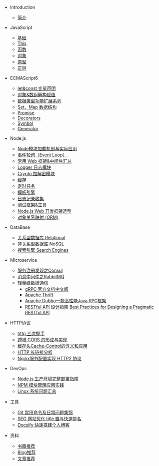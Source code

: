 * Introduction
    * [简介](README.md)

* JavaScript
    * [基础](/javascript/base.md)
    * [This](/javascript/this.md)
    * [函数](/javascript/func.md)
    * [对象](/javascript/object.md)
    * [原型](/javascript/prototype.md)
    * [正则](/javascript/regexp.md)
* ECMAScript6
    * [let&const 变量声明](/es6/readme.md#新增声明变量)
    * [对象&数组解构赋值](/es6/readme.md#解构赋值)
    * [数据类型功能扩展系列](/es6/readme.md#解构赋值)
    * [Set、Map 数据结构](/es6/set-map.md#解构赋值)
    * [Promise](/es6/promise.md)
    * [Decorators](/es6/decorators.md)
    * [Symbol](/es6/symbol.md)
    * [Generator](/es6/generator.md)
* Node.js
    * [Node模块加载机制与实际应用](/nodejs/module.md)
    * [事件轮询（Event Loop）](/nodejs/event-loop.md)
    * [常用 Web 框架&中间件汇总](/nodejs/middleware.md)
    * [Logger 日志模块](/nodejs/logger.md)
    - [Crypto 加解密模块](/nodejs/crypto.md)
    - [缓存](/nodejs/base.md#缓存)
    - [定时任务](/nodejs/base.md#定时任务)
    - [模板引擎](/nodejs/base.md#模板引擎)
    - [日志记录收集](/nodejs/base.md#日志记录收集)
    - [测试框架&工具](/nodejs/base.md#测试)
    - [Node.js Web 开发框架选型](/nodejs/base.md#框架)
    - [对象关系映射 (ORM)](/nodejs/base.md#ORM)
* DataBase
    - [关系型数据库 Relational](/database/base.md#Relational)
    - [非关系型数据库 NoSQL](/database/base.md#NoSQL)
    - [搜索引擎 Search Engines](/database/base.md#SearchEngines)

* Microservice
    - [服务注册发现之Consul](/microservice/consul.md)
    - [消息中间件之RabbitMQ](/microservice/rabbitmq-base.md)
    - 轻量级数据通信
        - [gRPC 官方文档中文版](http://doc.oschina.net/grpc?t=57966)
        - [Apache Thrift](http://thrift.apache.org/)
        - [Apache Dubbo一款高性能Java RPC框架](http://dubbo.apache.org/zh-cn/index.html)
        - [RESTful API 设计指南](http://www.ruanyifeng.com/blog/2014/05/restful_api.html) [Best Practices for Designing a Pragmatic RESTful API
        ](https://www.vinaysahni.com/best-practices-for-a-pragmatic-restful-api#versioning)
    
* HTTP协议
    - [http 三次握手](https://github.com/Q-Angelo/http-protocol#http三次握手)
    - [跨域 CORS 的形成与实现](https://github.com/Q-Angelo/http-protocol#跨域cors)
    - [缓存头Cache-Control的含义和应用](https://github.com/Q-Angelo/http-protocol#可缓存性)
    - [HTTP 长链接分析](https://github.com/Q-Angelo/http-protocol#http长链接)
    - [Nginx服务配置实现 HTTP2 协议](https://github.com/Q-Angelo/http-protocol#实现http2协议)

* DevOps
    - [Node.js 生产环境完整部署指南](/devops/node-deploy.md)
    - [NPM 模块管理应用实践](/devops/npm-deploy.md)
    - [Linux 系统问题汇总](/devops/linux-question.md)

* 工具
    - [Git 常用命令及日常问题集锦](/tools/git.md)
    - [SEO 网站优化 title 置与快速排名](/tools/seo.md)
    - [Docsify 快速搭建个人博客](/tools/docsify.md)

* 资料
    - [书籍推荐](/materials/book.md)
    - [Blog推荐](/materials/blog.md)
    - [文章推荐](/materials/article.md)
